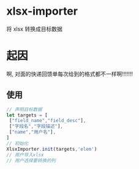 # xlsx-importer

将 xlsx 转换成目标数据

# 起因

啊, 对面的快递回馈单每次给到的格式都不一样啊!!!!!!!

## 使用

```js
// 声明目标数据
let targets = [
 ["field_name","field_desc"],
 ["字段名","字段描述"],
 ["name","用户名"],
]
// 初始化
XlsxImporter.init(targets,'elem')
// 用户导入xlsx
// 用户选择要转换的列
```
